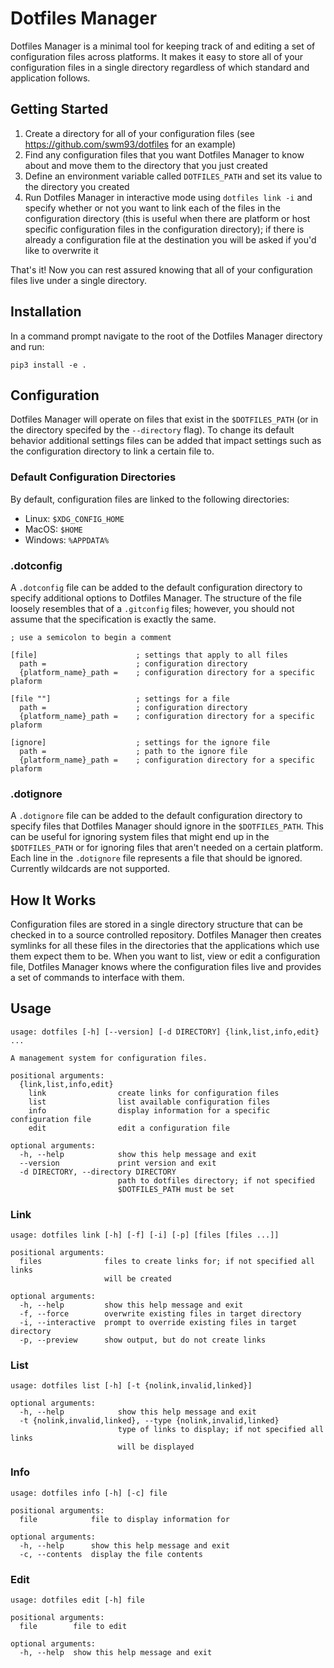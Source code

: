 # Dotfiles Manager
Dotfiles Manager is a minimal tool for keeping track of and editing a set of configuration files across platforms. It makes it easy to store all of your configuration files in a single directory regardless of which standard and application follows.

## Getting Started
1. Create a directory for all of your configuration files (see https://github.com/swm93/dotfiles for an example)
0. Find any configuration files that you want Dotfiles Manager to know about and move them to the directory that you just created
0. Define an environment variable called `DOTFILES_PATH` and set its value to the directory you created
0. Run Dotfiles Manager in interactive mode using `dotfiles link -i` and specify whether or not you want to link each of the files in the configuration directory (this is useful when there are platform or host specific configuration files in the configuration directory); if there is already a configuration file at the destination you will be asked if you'd like to overwrite it

That's it! Now you can rest assured knowing that all of your configuration files live under a single directory.

## Installation
In a command prompt navigate to the root of the Dotfiles Manager directory and run:
```
pip3 install -e .
```

## Configuration
Dotfiles Manager will operate on files that exist in the `$DOTFILES_PATH` (or in the directory specifed by the `--directory` flag). To change its default behavior additional settings files can be added that impact settings such as the configuration directory to link a certain file to.

### Default Configuration Directories
By default, configuration files are linked to the following directories:
* Linux: `$XDG_CONFIG_HOME`
* MacOS: `$HOME`
* Windows: `%APPDATA%` 

### .dotconfig
A `.dotconfig` file can be added to the default configuration directory to specify additional options to Dotfiles Manager. The structure of the file loosely resembles that of a `.gitconfig` files; however, you should not assume that the specification is exactly the same.

```
; use a semicolon to begin a comment

[file]                      ; settings that apply to all files
  path =                    ; configuration directory
  {platform_name}_path =    ; configuration directory for a specific plaform

[file ""]                   ; settings for a file
  path =                    ; configuration directory
  {platform_name}_path =    ; configuration directory for a specific plaform

[ignore]                    ; settings for the ignore file
  path =                    ; path to the ignore file
  {platform_name}_path =    ; configuration directory for a specific plaform
```

### .dotignore
A `.dotignore` file can be added to the default configuration directory to specify files that Dotfiles Manager should ignore in the `$DOTFILES_PATH`. This can be useful for ignoring system files that might end up in the `$DOTFILES_PATH` or for ignoring files that aren't needed on a certain platform. Each line in the `.dotignore` file represents a file that should be ignored. Currently wildcards are not supported.

## How It Works
Configuration files are stored in a single directory structure that can be checked in to a source controlled repository. Dotfiles Manager then creates symlinks for all these files in the directories that the applications which use them expect them to be. When you want to list, view or edit a configuration file, Dotfiles Manager knows where the configuration files live and provides a set of commands to interface with them.

## Usage
```
usage: dotfiles [-h] [--version] [-d DIRECTORY] {link,list,info,edit} ...

A management system for configuration files.

positional arguments:
  {link,list,info,edit}
    link                create links for configuration files
    list                list available configuration files
    info                display information for a specific configuration file
    edit                edit a configuration file

optional arguments:
  -h, --help            show this help message and exit
  --version             print version and exit
  -d DIRECTORY, --directory DIRECTORY
                        path to dotfiles directory; if not specified
                        $DOTFILES_PATH must be set
```

### Link
```
usage: dotfiles link [-h] [-f] [-i] [-p] [files [files ...]]

positional arguments:
  files              files to create links for; if not specified all links
                     will be created

optional arguments:
  -h, --help         show this help message and exit
  -f, --force        overwrite existing files in target directory
  -i, --interactive  prompt to override existing files in target directory
  -p, --preview      show output, but do not create links
```

### List
```
usage: dotfiles list [-h] [-t {nolink,invalid,linked}]

optional arguments:
  -h, --help            show this help message and exit
  -t {nolink,invalid,linked}, --type {nolink,invalid,linked}
                        type of links to display; if not specified all links
                        will be displayed
```

### Info
```
usage: dotfiles info [-h] [-c] file

positional arguments:
  file            file to display information for

optional arguments:
  -h, --help      show this help message and exit
  -c, --contents  display the file contents
```

### Edit
```
usage: dotfiles edit [-h] file

positional arguments:
  file        file to edit

optional arguments:
  -h, --help  show this help message and exit
```